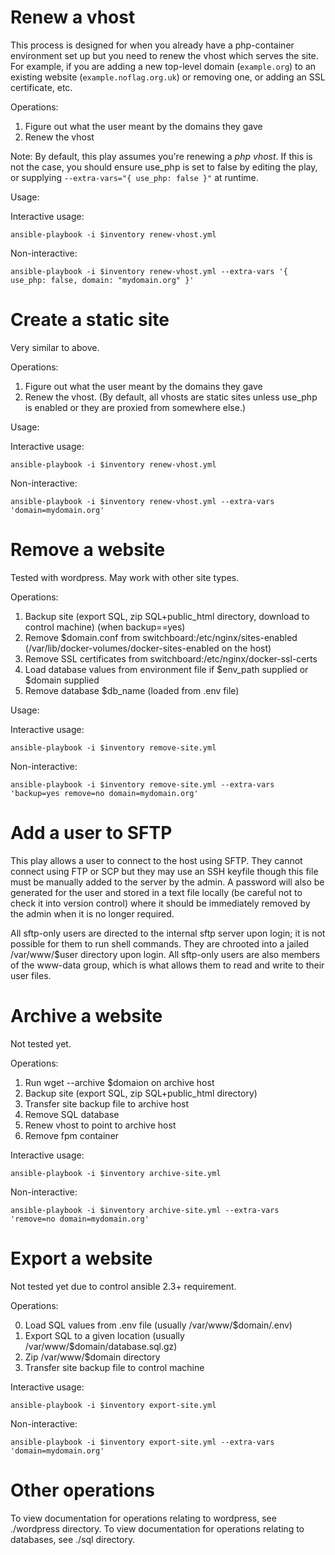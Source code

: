 Renew a vhost
===============

This process is designed for when you already have a php-container environment set up but you need to renew the vhost which serves the site. For example, if you are adding a new top-level domain (`example.org`) to an existing website (`example.noflag.org.uk`) or removing one, or adding an SSL certificate, etc.

Operations: 

1. Figure out what the user meant by the domains they gave
2. Renew the vhost

Note: By default, this play assumes you're renewing a _php vhost_. If this is not the case, you should ensure use_php is set to false by editing the play, or supplying `--extra-vars="{ use_php: false }"` at runtime.

Usage:

Interactive usage:

    ansible-playbook -i $inventory renew-vhost.yml

Non-interactive:

    ansible-playbook -i $inventory renew-vhost.yml --extra-vars '{ use_php: false, domain: "mydomain.org" }'

Create a static site
================

Very similar to above. 

Operations: 

1. Figure out what the user meant by the domains they gave
2. Renew the vhost. (By default, all vhosts are static sites unless use_php is enabled or they are proxied from somewhere else.)

Usage:

Interactive usage:

    ansible-playbook -i $inventory renew-vhost.yml

Non-interactive:

    ansible-playbook -i $inventory renew-vhost.yml --extra-vars 'domain=mydomain.org'

Remove a website
================

Tested with wordpress. May work with other site types.

Operations:

1. Backup site (export SQL, zip SQL+public_html directory, download to control machine) (when backup==yes)
2. Remove $domain.conf from switchboard:/etc/nginx/sites-enabled (/var/lib/docker-volumes/docker-sites-enabled on the host)
3. Remove SSL certificates from switchboard:/etc/nginx/docker-ssl-certs
4. Load database values from environment file if $env_path supplied or $domain supplied
5. Remove database $db_name (loaded from .env file)

Usage:

Interactive usage:

	ansible-playbook -i $inventory remove-site.yml

Non-interactive:

	ansible-playbook -i $inventory remove-site.yml --extra-vars 'backup=yes remove=no domain=mydomain.org'

Add a user to SFTP
=================
This play allows a user to connect to the host using SFTP. They cannot connect using FTP or SCP but they may use an SSH keyfile though this file must be manually added to the server by the admin. A password will also be generated for the user and stored in a text file locally (be careful not to check it into version control) where it should be immediately removed by the admin when it is no longer required.

All sftp-only users are directed to the internal sftp server upon login; it is not possible for them to run shell commands. They are chrooted into a jailed /var/www/$user directory upon login. All sftp-only users are also members of the www-data group, which is what allows them to read and write to their user files.

Archive a website
=================

Not tested yet.

Operations:

1. Run wget --archive $domaion on archive host
2. Backup site (export SQL, zip SQL+public_html directory)
3. Transfer site backup file to archive host
4. Remove SQL database
5. Renew vhost to point to archive host
6. Remove fpm container

Interactive usage:

	ansible-playbook -i $inventory archive-site.yml

Non-interactive:

	ansible-playbook -i $inventory archive-site.yml --extra-vars 'remove=no domain=mydomain.org'

Export a website
=================

Not tested yet due to control ansible 2.3+ requirement.

Operations:

0. Load SQL values from .env file (usually /var/www/$domain/.env)
1. Export SQL to a given location (usually /var/www/$domain/database.sql.gz)
2. Zip /var/www/$domain directory
3. Transfer site backup file to control machine

Interactive usage:

	ansible-playbook -i $inventory export-site.yml

Non-interactive:

	ansible-playbook -i $inventory export-site.yml --extra-vars 'domain=mydomain.org'

Other operations
================

To view documentation for operations relating to wordpress, see ./wordpress directory. To view documentation for operations relating to databases, see ./sql directory.